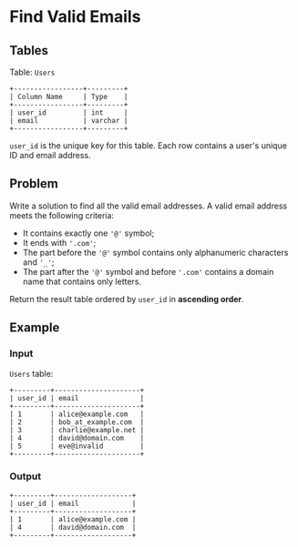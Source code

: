 # Find Valid Emails

## Tables

Table: `Users`

```
+-----------------+---------+
| Column Name     | Type    |
+-----------------+---------+
| user_id         | int     |
| email           | varchar |
+-----------------+---------+
```

`user_id` is the unique key for this table.
Each row contains a user's unique ID and email address.

## Problem

Write a solution to find all the valid email addresses. A valid email address
meets the following criteria:

- It contains exactly one `'@'` symbol;
- It ends with `'.com'`;
- The part before the `'@'` symbol contains only alphanumeric characters and `'_'`;
- The part after the `'@'` symbol and before `'.com'` contains a domain name that
  contains only letters.

Return the result table ordered by `user_id` in **ascending order**.

## Example

### Input

`Users` table:

```
+---------+---------------------+
| user_id | email               |
+---------+---------------------+
| 1       | alice@example.com   |
| 2       | bob_at_example.com  |
| 3       | charlie@example.net |
| 4       | david@domain.com    |
| 5       | eve@invalid         |
+---------+---------------------+
```

### Output

```
+---------+-------------------+
| user_id | email             |
+---------+-------------------+
| 1       | alice@example.com |
| 4       | david@domain.com  |
+---------+-------------------+
```
